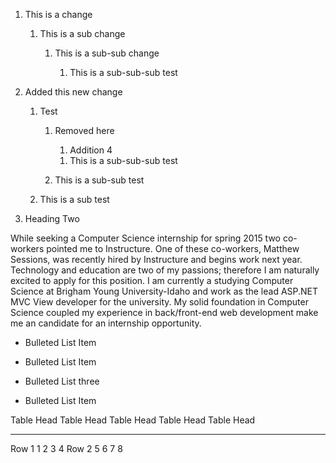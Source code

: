 1.  This is a change

    1.  This is a sub change

        1.  This is a sub-sub change

            1.  This is a sub-sub-sub test

2.  Added this new change

    1.  Test

        1.  Removed here

            1.  Addition 4

            <!-- -->

            1.  This is a sub-sub-sub test

        2.  This is a sub-sub test

    2.  This is a sub test

3.  Heading Two

While seeking a Computer Science internship for spring 2015 two
co-workers pointed me to Instructure. One of these co-workers, Matthew
Sessions, was recently hired by Instructure and begins work next year.
Technology and education are two of my passions; therefore I am
naturally excited to apply for this position. I am currently a studying
Computer Science at Brigham Young University-Idaho and work as the lead
ASP.NET MVC View developer for the university. My solid foundation in
Computer Science coupled my experience in back/front-end web development
make me an candidate for an internship opportunity.

-   Bulleted List Item

-   Bulleted List Item

-   Bulleted List three

-   Bulleted List Item

  Table Head   Table Head   Table Head   Table Head   Table Head
  ------------ ------------ ------------ ------------ ------------
  Row 1        1            2            3            4
  Row 2        5            6            7            8


